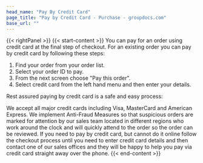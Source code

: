 ```yaml
---
head_name: "Pay By Credit Card"
page_title: "Pay by Credit Card - Purchase - groupdocs.com"
base_url: ""
---
```

{{< rightPanel >}}
{{< start-content >}}
You can pay for an order using credit card at the final step of checkout. For an existing order you can pay by credit card by following these steps:

1. Find your order from your order list.
2. Select your order ID to pay.
3. From the next screen choose "Pay this order".
4. Select credit card from the left hand menu and then enter your details.

Rest assured paying by credit card is a safe and easy process:

We accept all major credit cards including Visa, MasterCard and American Express.
We implement Anti-Fraud Measures so that suspicious orders are marked for attention by our sales team located in different regions who work around the clock and will quickly attend to the order so the order can be reviewed.
If you need to pay by credit card, but cannot do it online follow the checkout process until you need to enter credit card details and then contact one of our sales offices and they will be happy to help you pay via credit card straight away over the phone.
{{< end-content >}}

